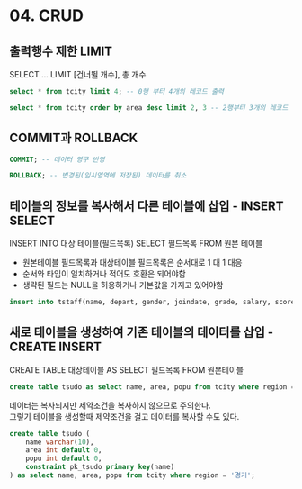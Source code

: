 # 04. CRUD


## 출력행수 제한 LIMIT

SELECT ... LIMIT [건너뛸 개수], 총 개수

```sql
select * from tcity limit 4; -- 0행 부터 4개의 레코드 출력

select * from tcity order by area desc limit 2, 3 -- 2행부터 3개의 레코드 출력
```

## COMMIT과 ROLLBACK
```sql
COMMIT; -- 데이터 영구 반영

ROLLBACK; -- 변경된(임시영역에 저장된) 데이터를 취소
```

## 테이블의 정보를 복사해서 다른 테이블에 삽입 - INSERT SELECT

INSERT INTO 대상 테이블(필드목록) SELECT 필드목록 FROM 원본 테이블
- 원본테이블 필드목록과 대상테이블 필드목록은 순서대로 1 대 1 대응
- 순서와 타입이 일치하거나 적어도 호환은 되어야함
- 생략된 필드는 NULL을 허용하거나 기본값을 가지고 있어야함

```sql
insert into tstaff(name, depart, gender, joindate, grade, salary, score) select name, region, metro, '2020-06-29', '신입', area, popu from tcity where region = '경기';
```

## 새로 테이블을 생성하여 기존 테이블의 데이터를 삽입 - CREATE INSERT

CREATE TABLE 대상테이블 AS SELECT 필드목록 FROM 원본테이블

```sql
create table tsudo as select name, area, popu from tcity where region = '경기';
```

데이터는 복사되지만 제약조건을 복사하지 않으므로 주의한다.  
그렇기 테이블을 생성할때 제약조건을 걸고 데이터를 복사할 수도 있다.

```sql
create table tsudo (
	name varchar(10),
    area int default 0,
    popu int default 0,
    constraint pk_tsudo primary key(name)
) as select name, area, popu from tcity where region = '경기';
```